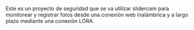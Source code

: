 Este es un proyecto de seguridad que se va utilizar slidercam para monitorear y registrar fotos desde una conexión web inalámbrica y a largo plazo mediante una conexión LORA.